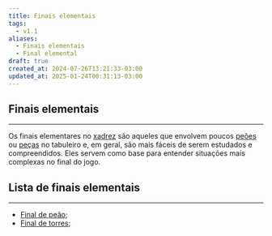 ```yaml
---
title: Finais elementais
tags:
  - v1.1
aliases:
  - Finais elementais
  - Final elemental
draft: true
created_at: 2024-07-26T13:21:33-03:00
updated_at: 2025-01-24T00:31:13-03:00
---
```


## Finais elementais
---
Os finais elementares no [xadrez](content/atomos/2024/08/06/Xadrez.md) são aqueles que envolvem poucos [peões](content/atomos/2024/07/26/Xadrez_Peao.md) ou [peças](content/atomos/2024/07/08/Xadrez_Pecas.md) no tabuleiro e, em geral, são mais fáceis de serem estudados e compreendidos. Eles servem como base para entender situações mais complexas no final do jogo.

## Lista de finais elementais
---
- [Final de peão](content/atomos/2024/07/26/Xadrez_Final_de_peao.md);
- [Final de torres](content/atomos/2024/07/26/Xadrez_Final_de_torres.md);